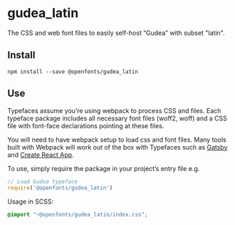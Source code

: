 
# gudea_latin

The CSS and web font files to easily self-host “Gudea” with subset "latin".

## Install

`npm install --save @openfonts/gudea_latin`

## Use

Typefaces assume you’re using webpack to process CSS and files. Each typeface
package includes all necessary font files (woff2, woff) and a CSS file with
font-face declarations pointing at these files.

You will need to have webpack setup to load css and font files. Many tools built
with Webpack will work out of the box with Typefaces such as [Gatsby](https://github.com/gatsbyjs/gatsby)
and [Create React App](https://github.com/facebookincubator/create-react-app).

To use, simply require the package in your project’s entry file e.g.

```javascript
// Load Gudea typeface
require('@openfonts/gudea_latin')
```

Usage in SCSS:
```scss
@import "~@openfonts/gudea_latin/index.css";
```
